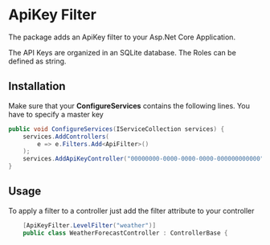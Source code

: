 # ApiKey Filter

The package adds an ApiKey filter to your Asp.Net Core Application.

The API Keys are organized in an SQLite database. The Roles can be defined as string.

## Installation

Make sure that your __ConfigureServices__ contains the following lines. You have to specify a master key
```c#
public void ConfigureServices(IServiceCollection services) {
    services.AddControllers(
        e => e.Filters.Add<ApiFilter>()
    );
    services.AddApiKeyController("00000000-0000-0000-0000-000000000000");
}
```

## Usage

To apply a filter to a controller just add the filter attribute to your controller
```c#
    [ApiKeyFilter.LevelFilter("weather")]
    public class WeatherForecastController : ControllerBase {
```
